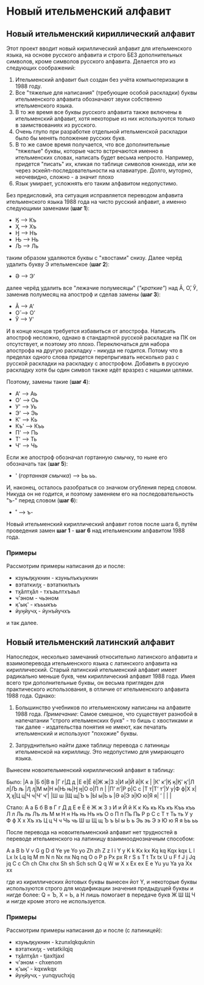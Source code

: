 # Новый ительменский алфавит
## Новый ительменский кириллический алфавит
Этот проект вводит новый кириллический алфавит для ительменского языка, на основе русского алфавита и строго БЕЗ дополнительных символов, кроме символов русского алфавита. Делается это из следующих соображений:

1. Ительменский алфавит был создан без учёта компьютеризации в 1988 году.
2. Все "тяжелые для написания" (требующие особой раскладки) буквы ительменского алфавита обозначают звуки собственно ительменского языка.
3. В то же время все буквы русского алфавита также включены в ительменский алфавит, хотя некоторые из них используются только в заимствованиях из русского.
4. Очень глупо при разработке отдельной ительменской раскладки было бы менять положение русских букв.
5. В то же самое время получается, что все дополнительные "тяжелые" буквы, которые часто встречаются именно в ительменских словах, написать будет весьма непросто. Например, придется "писать" их, кликая по таблице символов юникода, или же через эскейп-последовательности на клавиатуре. Долго, муторно, неочевидно, сложно - а значит плохо
6. Язык умирает, усложнять его таким алфавитом недопустимо.

Без предисловий, эта ситуация исправляется переводом алфавита ительменского языка 1988 года на чисто русский алфавит, а именно следующими заменами (**шаг 1**):

- Ӄ --> Къ
- Ӽ --> Хъ
- Ӈ --> Нъ
- Њ --> Нь
- Љ --> Ль

таким образом удаляются буквы с "хвостами" снизу. Далее черёд удалить букву Э ительменское (**шаг 2**):

- Ә --> Э'

далее черёд удалить все "лежачие полумесяцы" (*"краткие"*) над Ӑ, О̆, Ў, заменив полумесяц на апостроф и сделав замены (**шаг 3**):

- Ӑ --> А' 
- О̆ --> O' 
- Ў --> У'

И в конце концов требуется избавиться от апострофа. Написать апостроф несложно, однако в стандартной русской раскладке на ПК он отсутствует, и поэтому это плохо. Переключаться для набора апострофа на другую раскладку - никуда не годится. Потому что в пределах одного слова придется перепрыгивать несколько раз с русской раскладки на раскладку с апострофом. Добавить в русскую раскладку хотя бы один символ также идёт вразрез с нашими целями.

Поэтому, замены такие (**шаг 4**):

- A' --> Aь
- О' --> Оь
- У' --> Уь
- Э' --> Эь
- К' --> Кь
- Къ' --> Къь
- П' --> Пь
- Т' --> Ть
- Ч' --> Чь

Если же апостроф обозначал гортанную смычку, то ныне его обозначать так (**шаг 5**): 

- ' (*гортанная смычка*) --> Ьь ьь.

И, наконец, осталось разобраться со значком огубления перед словом. Никуда он не годится, и поэтому заменяем его на последовательность "ъ-" перед словом (**шаг 6**):

- ˚ --> ъ-

Новый ительменский кириллический алфавит готов после шага 6, путём проведения замен **шаг 1** - **шаг 6** над ительменским алфавитом 1988 года.

### Примеры
Рассмотрим примеры написания до и после:

- кзуњӆӄукнин - кзуньлъкъукнин
- вэтаткиԓӽ - вэтаткилъхъ
- тӽӑлтӽӑл - тхъаьлтхъаьл
- ч'эном - чьэном
- ӄ'ыӄ' - къьыкъь
- йуӈйучҳ - йунъйучхъ

и так далее.

## Новый ительменский латинский алфавит
Напоследок, несколько замечаний относительно латинского алфавита и взаимоперевода ительменского языка с латинского алфавита на кириллический. Старый латинский ительменский алфавит имеет радикально меньше букв, чем кириллический алфавит 1988 года. Имея всего три дополнительные буквы, он весьма пригляден для практического использования, в отличие от ительменского алфавита 1988 года. Однако:

1. Большинство учебников по ительменскому написаны на алфавите 1988 года. 
   *Примечание*: Самое смешное, что существует разнобой в напечатании "строго ительменских букв" - то бишь с хвостиками и так далее - издательства понятия не имеют, как печатать ительменский и используют "похожие" буквы.

2. Затруднительно найти даже таблицу перевода с латиницы ительменской на кириллицу. Это недопустимо для умирающего языка.

Вынесем новоительменский кириллический алфавит в таблицу:

Было:
|А а  |Б б|В в  |Г г|Д д  |Е е|Ё ё|Ж ж|З з|И и|Й й|К к  |
|К’ к’|Ӄ ӄ|Ӄ’ ӄ’|Л л|Љ љ  |Ԓ ԓ|М м|Н н|Њ њ|Ӈ ӈ|О о|П п  |
|П’ п’|Р р|С с	|Т т|Т’ т’|У у|Ф ф|Х х|Ӽ ӽ|Ц ц|Ч ч|Ч’ ч’|
|Ш ш	|Щ щ|Ъ ъ	|Ы ы|Ь ь	|Ә ә|Э э|Ю ю|Я я|	’ |   |     |

Стало:
А а	Б б	В в	Г г	Д д	Е е	Ё ё	Ж ж	З з	И и	Й й	К к
Кь кь	Къ къ	Къь къь	Л л	Ль ль	Лъ лъ	М м	Н н	Нь нь	Нъ нъ	О о	П п
Пь Пь	Р р	С с	Т т	Ть ть	У у	Ф ф	Х х	Хъ хъ	Ц ц	Ч ч	Чь чь
Ш ш	Щ щ	Ъ ъ	Ы ы	Ь ь	Эь эь	Э э	Ю ю	Я я	Ьь ьь

После перевода на новоительменский алфавит нет трудностей в переводе ительменского на латиницу взаимнооднозначным способом:

A a	B b	V v	G g	D d	Ye ye	Yo yo	Zh zh	Z z	I i	Y y	K k
Kx kx	Kq kq	Kqx kqx	L l	Lx lx	Lq lq	M m	N n	Nx nx	Nq nq	O o	P p
Px px	R r	S s	T t	Tx tx	U u	F f	J j	Jq jq	C c	Ch ch	Chx chx
Sh sh	Sch sch	Q q	W w	X x	Ex ex	E e	Yu yu	Ya ya	Xx xx

где из кириллических йотовых буквы вынесен йот Y, и некоторые буквы используются строго для модификации значения предыдущей буквы и нигде более: Q = Ъ, X = Ь, а H лишь помогает в передаче букв Ж Ш Щ Ч и нигде кроме этого не используется.

### Примеры
Рассмотрим примеры написания до и после (с латиницей):

- кзуњӆӄукнин - kzunxlqkquknin
- вэтаткиԓӽ - vetatkilqjq
- тӽӑлтӽӑл - tjaxltjaxl
- ч'эном - chxenom
- ӄ'ыӄ' - kqxwkqx
- йуӈйучҳ - yunqyuchxjq
